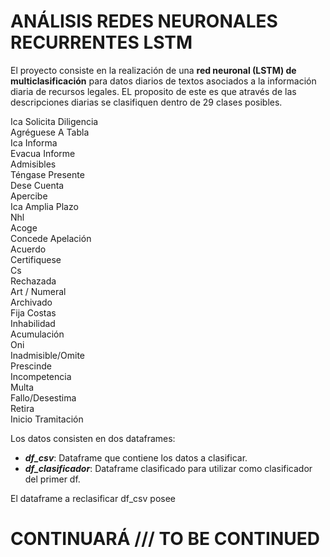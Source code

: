 # **ANÁLISIS REDES NEURONALES RECURRENTES LSTM**

El proyecto consiste en la realización de una **red neuronal (LSTM) de multiclasificación** para datos diarios de textos asociados a la información diaria de recursos legales. EL proposito de este es que através de las descripciones
diarias se clasifiquen dentro de 29 clases posibles.


Ica Solicita Diligencia   
Agréguese A Tabla        
Ica Informa               
Evacua Informe            
Admisibles               
Téngase Presente           
Dese Cuenta                
Apercibe                  
Ica Amplia Plazo           
Nhl                        
Acoge                      
Concede Apelación          
Acuerdo                    
Certifiquese                
Cs                         
Rechazada                  
Art / Numeral              
Archivado                   
Fija Costas                 
Inhabilidad                 
Acumulación                 
Oni                         
Inadmisible/Omite           
Prescinde                   
Incompetencia               
Multa                       
Fallo/Desestima             
Retira                     
Inicio Tramitación          

Los datos consisten en dos dataframes:
- **_df_csv_**: Dataframe que contiene los datos a clasificar.
- **_df_clasificador_**: Dataframe clasificado para utilizar como clasificador del primer df.

El dataframe a reclasificar df_csv posee 


# CONTINUARÁ  /// TO BE CONTINUED



